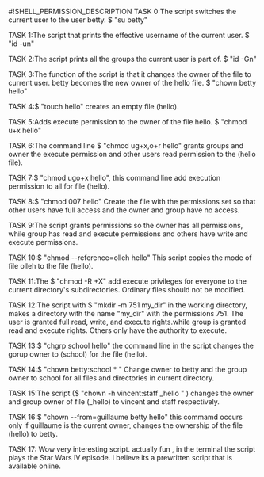 #!SHELL_PERMISSION_DESCRIPTION
TASK  0:The script switches the current user to the user betty. $ "su betty"

TASK  1:The script that prints the effective username of the current user. $ "id -un" 

TASK  2:The script prints all the groups the current user is part of. $ "id -Gn" 

TASK  3:The function of the script is that it changes the owner of the file to current user. betty becomes the new owner of the hello file. $ "chown betty hello"

TASK  4:$ "touch hello" creates an empty file (hello).

TASK  5:Adds execute permission to the owner of the file hello. $ "chmod u+x hello"

TASK  6:The command line  $ "chmod ug+x,o+r hello" grants groups and owner the execute permission and other users read permission to the (hello file).

TASK  7:$ "chmod ugo+x hello", this command line add execution permission to all for file (hello).

TASK  8:$ "chmod 007 hello" Create the file with the permissions set so that other users have full access and the owner and group have no access.

TASK  9:The script grants permissions so the owner has all permissions, while group has read and execute permissions and others have write and execute permissions.

TASK 10:$ "chmod --reference=olleh hello" This script copies the mode of file olleh to the file (hello).

TASK 11:The $ "chmod -R +X" add execute privileges for everyone to the current directory's subdirectories. Ordinary files should not be modified.

TASK 12:The script with $ "mkdir -m 751 my_dir" in the working directory, makes a directory with the name "my_dir" with the permissions 751. The user is granted full read, write, and execute rights.while group is granted read and execute rights. Others only have the authority to execute.

TASK 13:$ "chgrp school hello" the command line in the script changes the gorup owner to (school) for the file (hello).

TASK 14:$ "chown betty:school * " Change owner to betty and the group owner to school for all files and directories in current directory.

TASK 15:The script ($ "chown -h vincent:staff _hello " ) changes the owner and group owner of file (_hello) to vincent and staff respectively.

TASK 16:$ "chown --from=guillaume betty hello" this commamd occurs only if guillaume is the current owner, changes the ownership of the file (hello) to betty.

TASK 17: Wow very interesting script. actually fun , in the terminal the script plays the Star Wars IV episode. i believe its a prewritten script that is available online.
